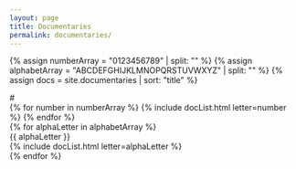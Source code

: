```yaml
---
layout: page
title: Documentaries
permalink: documentaries/
---
```


{% assign numberArray = "0123456789" | split: "" %}
{% assign alphabetArray = "ABCDEFGHIJKLMNOPQRSTUVWXYZ" | split: "" %}
{% assign docs = site.documentaries | sort: "title" %}

<div class="row">
    <div class="list-group-doc">
        <div class="list-group">
            <div class="list-group-background">#</div>
        </div>
        {% for number in numberArray  %}
            {% include docList.html letter=number %}
        {% endfor %}
    </div>
    {% for alphaLetter in alphabetArray  %}
        <div class="list-group-doc">
            <div class="list-group">
                <div class="list-group-background">{{ alphaLetter }}</div>
            </div>
            {% include docList.html letter=alphaLetter %}
        </div>
    {% endfor %}
</div>